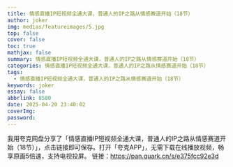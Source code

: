 ```yaml
---
title: 情感直播IP短视频全通大课，普通人的IP之路从情感赛道开始（18节）
author: joker
img: medias/featureimages/5.jpg
top: false
cover: false
toc: true
mathjax: false
summary: 情感直播IP短视频全通大课，普通人的IP之路从情感赛道开始（18节）
categories: 情感直播IP短视频全通大课，普通人的IP之路从情感赛道开始（18节）
tags:
  - 情感直播IP短视频全通大课，普通人的IP之路从情感赛道开始（18节）
keywords: joker
essay: false
abbrlink: 8580
date: 2025-04-20 23:40:02
coverImg:
password:
---
```


我用夸克网盘分享了「情感直播IP短视频全通大课，普通人的IP之路从情感赛道开始（18节）」，点击链接即可保存。打开「夸克APP」，无需下载在线播放视频，畅享原画5倍速，支持电视投屏。
链接：https://pan.quark.cn/s/e375fcc92e3d
